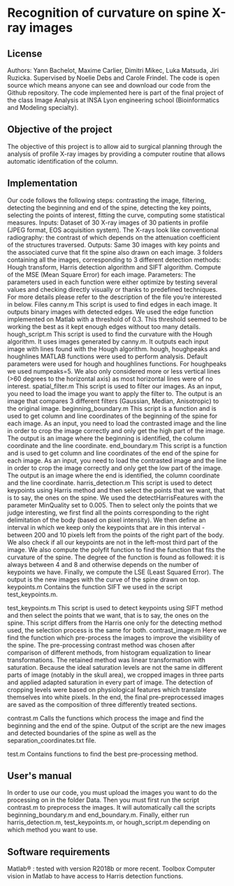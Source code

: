 # Recognition of curvature on spine X-ray images
## License
Authors: Yann Bachelot, Maxime Carlier, Dimitri Mikec, Luka Matsuda, Jiri Ruzicka.
Supervised by Noelie Debs and Carole Frindel.
The code is open source which means anyone can see and download our code from the Github repository.
The code implemented here is part of the final project of the class Image Analysis at INSA Lyon engineering school (Bioinformatics and Modeling specialty).


## Objective of the project
The objective of this project is to allow aid to surgical planning through the analysis of profile X-ray images by providing a computer routine that allows automatic identification of the column.

## Implementation
Our code follows the following steps: contrasting the image, filtering, detecting the beginning and end of the spine, detecting the key points, selecting the points of interest, fitting the curve, computing some statistical measures.
Inputs: 
Dataset of 30 X-ray images of 30 patients in profile (JPEG format, EOS acquisition system). The X-rays look like conventional radiography: the contrast of which depends on the attenuation coefficient of the structures traversed.
Outputs: 
Same 30 images with key points and the associated curve that fit the spine also drawn on each image.
3 folders containing all the images, corresponding to 3 different detection methods: Hough transform, Harris detection algorithm and SIFT algorithm.
Compute of the MSE (Mean Square Error) for each image.
Parameters: The parameters used in each function were either optimize by testing several values and checking directly visually or thanks to predefined techniques. For more details please refer to the description of the file you’re interested in below.
Files
canny.m
This script is used to find edges in each image.
It outputs binary images with detected edges.
We used the edge function implemented on Matlab with a threshold of 0.3.
This threshold seemed to be working the best as it kept enough edges without too many details.
hough_script.m
This script is used to find the curvature with the Hough algorithm.
It uses images generated by canny.m.
It outputs each input image with lines found with the Hough algorithm.
hough, houghpeaks and houghlines MATLAB functions were used to perform analysis.
Default parameters were used for hough and houghlines functions. For houghpeaks we used numpeaks=5.
We also only considered more or less vertical lines (>60 degrees to the horizontal axis) as most horizontal lines were of no interest.
spatial_filter.m
This script is used to filter our images. As an input, you need to load the image you want to apply the filter to. The output is an image that compares 3 different filters (Gaussian, Median, Anisotropic) to the original image.
beginning_boundary.m
This script is a function and is used to get column and line coordinates of the beginning of the spine for each image. As an input, you need to load the contrasted image and the line in order to crop the image correctly and only get the high part of the image. The output is an image where the beginning is identified, the column coordinate and the line coordinate.
end_boundary.m
This script is a function and is used to get column and line coordinates of the end of the spine for each image. As an input, you need to load the contrasted image and the line in order to crop the image correctly and only get the low part of the image. The output is an image where the end is identified, the column coordinate and the line coordinate.
harris_detection.m
This script is used to detect keypoints using Harris method and then select the points that we want, that is to say, the ones on the spine. We used the detectHarrisFeatures with the parameter MinQuality set to 0.005. Then to select only the points that we judge interesting, we first find all the points corresponding to the right delimitation of the body (based on pixel intensity). We then define an interval in which we keep only the keypoints that are in this interval - between 200 and 10 pixels left from the points of the right part of the body. We also check if all our keypoints are not in the left-most third part of the image.
We also compute the polyfit function to find the function that fits the curvature of the spine. The degree of the function is found as followed: it is always between 4 and 8 and otherwise depends on the number of keypoints we have.
Finally, we compute the LSE (Least Squared Error).
The output is the new images with the curve of the spine drawn on top.
keypoints.m
Contains the function SIFT we used in the script test_keypoints.m.

test_keypoints.m
This script is used to detect keypoints using SIFT method and then select the points that we want, that is to say, the ones on the spine. This script differs from the Harris one only for the detecting method used, the selection process is the same for both.
contrast_image.m
Here we find the function which pre-process the images to improve the visibility of the spine. The pre-processing contrast method was chosen after comparison of different methods, from histogram equalization to linear transformations. The retained method was linear transformation with saturation. Because the ideal saturation levels are not the same in different parts of image (notably in the skull area), we cropped images in three parts and applied adapted saturation in every part of image. The detection of cropping levels were based on physiological features which translate themselves into white pixels.
In the end, the final pre-preprocessed images are saved as the composition of three differently treated sections.

contrast.m
Calls the functions which process the image and find the beginning and the end of the spine.
Output of the script are the new images and detected boundaries of the spine as well as the separation_coordinates.txt file.

test.m
Contains functions to find the best pre-processing method.


## User's manual
In order to use our code, you must upload the images you want to do the processing on in the folder Data.
Then you must first run the script contrast.m to preprocess the images. It will automatically call the scripts beginning_boundary.m and end_boundary.m. Finally, either run harris_detection.m, test_keypoints.m, or hough_script.m depending on which method you want to use.


## Software requirements
Matlab®️ : tested with version R2018b or more recent.
Toolbox Computer vision in Matlab to have access to Harris detection functions.

